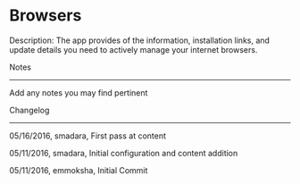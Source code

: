 Browsers
===========

Description: The app provides of the information, installation links, and update details you need to actively manage your internet browsers.


Notes

----

Add any notes you may find pertinent
 


Changelog

----
05/16/2016, smadara, First pass at content

05/11/2016, smadara, Initial configuration and content addition

05/11/2016, emmoksha, Initial Commit